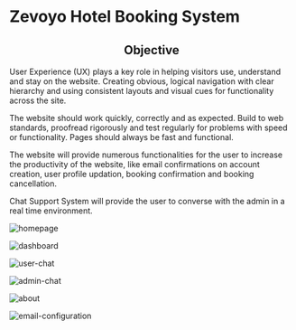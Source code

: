# Zevoyo Hotel Booking System

<h2 align="center">Objective</h2>

User Experience (UX) plays a key role in helping visitors use, understand and stay on the website. Creating obvious, logical navigation with clear hierarchy and using consistent layouts and visual cues for functionality across the site.

The website should work quickly, correctly and as expected. Build to web standards, proofread rigorously and test regularly for problems with speed or functionality. Pages should always be fast and functional.

The website will provide numerous functionalities for the user to increase the productivity of the website, like email confirmations on account creation, user profile updation, booking confirmation and booking cancellation.

Chat Support System will provide the user to converse with the admin in a real time environment.


![homepage](https://user-images.githubusercontent.com/41487076/121527008-94890b80-ca17-11eb-8115-aea45707b463.png)

![dashboard](https://user-images.githubusercontent.com/41487076/121527001-9357de80-ca17-11eb-83b6-beb4b0bf70f1.png)

![user-chat](https://user-images.githubusercontent.com/41487076/121527011-95ba3880-ca17-11eb-9ac7-affd9c8fe220.png)

![admin-chat](https://user-images.githubusercontent.com/41487076/121527000-92bf4800-ca17-11eb-9835-d19b386689f7.png)

![about](https://user-images.githubusercontent.com/41487076/121526993-90f58480-ca17-11eb-9df0-8d048a138928.png)

![email-configuration](https://user-images.githubusercontent.com/41487076/121527004-93f07500-ca17-11eb-8e26-b5986ea55c29.png)
